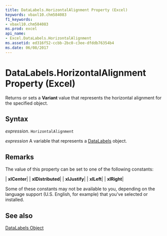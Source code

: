 ```yaml
---
title: DataLabels.HorizontalAlignment Property (Excel)
keywords: vbaxl10.chm584083
f1_keywords:
- vbaxl10.chm584083
ms.prod: excel
api_name:
- Excel.DataLabels.HorizontalAlignment
ms.assetid: ed316f52-ccbb-2bc0-c3ee-dfddb76354b4
ms.date: 06/08/2017
---
```



# DataLabels.HorizontalAlignment Property (Excel)

Returns or sets a  **Variant** value that represents the horizontal alignment for the specified object.


## Syntax

 _expression_. `HorizontalAlignment`

 _expression_ A variable that represents a [DataLabels](./Excel.DataLabels(object).md) object.


## Remarks

The value of this property can be set to one of the following constants:



| **xlCenter**|
| **xlDistributed**|
| **xlJustify**|
| **xlLeft**|
| **xlRight**|

Some of these constants may not be available to you, depending on the language support (U.S. English, for example) that you've selected or installed.


## See also


[DataLabels Object](Excel.DataLabels(object).md)


